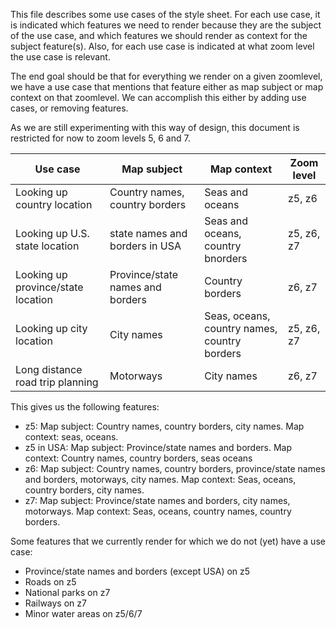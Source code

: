 This file describes some use cases of the style sheet. For each use case, it is indicated which features we need to render because they are the subject of the use case, and which features we should render as context for the subject feature(s). Also, for each use case is indicated at what zoom level the use case is relevant.

The end goal should be that for everything we render on a given zoomlevel, we have a use case that mentions that feature either as map subject or map context on that zoomlevel. We can accomplish this either by adding use cases, or removing features.

As we are still experimenting with this way of design, this document is restricted for now to zoom levels 5, 6 and 7.

| Use case | Map subject | Map context | Zoom level |
| --- | --- | --- | --- |
| Looking up country location | Country names, country borders | Seas and oceans | z5, z6 |
| Looking up U.S. state location | state names and borders in USA  | Seas and oceans, country bnorders | z5, z6, z7 |
| Looking up province/state location|Province/state names and borders|Country borders | z6, z7 |
| Looking up city location | City names | Seas, oceans, country names, country borders | z5, z6, z7 |
| Long distance road trip planning | Motorways | City names | z6, z7 |

This gives us the following features:

* z5: Map subject: Country names, country borders, city names. Map context: seas, oceans.
* z5 in USA: Map subject: Province/state names and borders. Map context: Country names, country borders, seas oceans
* z6: Map subject: Country names, country borders, province/state names and borders, motorways, city names. Map context: Seas, oceans, country borders, city names.
* z7: Map subject: Province/state names and borders, city names, motorways. Map context: Seas, oceans, country names, country borders.

Some features that we currently render for which we do not (yet) have a use case:

* Province/state names and borders (except USA) on z5
* Roads on z5
* National parks on z7
* Railways on z7
* Minor water areas on z5/6/7
